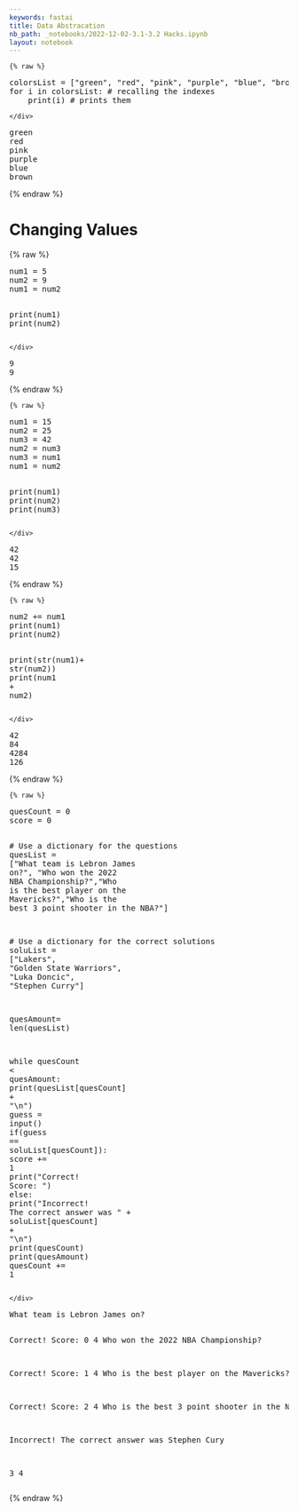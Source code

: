 ```yaml
---
keywords: fastai
title: Data Abstracation
nb_path: _notebooks/2022-12-02-3.1-3.2 Hacks.ipynb
layout: notebook
---
```


<!--
#################################################
### THIS FILE WAS AUTOGENERATED! DO NOT EDIT! ###
#################################################
# file to edit: _notebooks/2022-12-02-3.1-3.2 Hacks.ipynb
-->

<div class="container" id="notebook-container">
        
    {% raw %}
    
<div class="cell border-box-sizing code_cell rendered">
<div class="input">

<div class="inner_cell">
    <div class="input_area">
<div class=" highlight hl-ipython3"><pre><span></span><span class="n">colorsList</span> <span class="o">=</span> <span class="p">[</span><span class="s2">&quot;green&quot;</span><span class="p">,</span> <span class="s2">&quot;red&quot;</span><span class="p">,</span> <span class="s2">&quot;pink&quot;</span><span class="p">,</span> <span class="s2">&quot;purple&quot;</span><span class="p">,</span> <span class="s2">&quot;blue&quot;</span><span class="p">,</span> <span class="s2">&quot;brown&quot;</span><span class="p">]</span> <span class="c1"># creating a index d</span>
<span class="k">for</span> <span class="n">i</span> <span class="ow">in</span> <span class="n">colorsList</span><span class="p">:</span> <span class="c1"># recalling the indexes </span>
    <span class="nb">print</span><span class="p">(</span><span class="n">i</span><span class="p">)</span> <span class="c1"># prints them </span>
</pre></div>

    </div>
</div>
</div>

<div class="output_wrapper">
<div class="output">

<div class="output_area">

<div class="output_subarea output_stream output_stdout output_text">
<pre>green
red
pink
purple
blue
brown
</pre>
</div>
</div>

</div>
</div>

</div>
    {% endraw %}

<div class="cell border-box-sizing text_cell rendered"><div class="inner_cell">
<div class="text_cell_render border-box-sizing rendered_html">
<h1 id="Changing-Values">Changing Values<a class="anchor-link" href="#Changing-Values"> </a></h1>
</div>
</div>
</div>
    {% raw %}
    
<div class="cell border-box-sizing code_cell rendered">
<div class="input">

<div class="inner_cell">
    <div class="input_area">
<div class=" highlight hl-ipython3"><pre><span></span><span class="n">num1</span> <span class="o">=</span> <span class="mi">5</span>
<span class="n">num2</span> <span class="o">=</span> <span class="mi">9</span>
<span class="n">num1</span> <span class="o">=</span> <span class="n">num2</span>

<span class="nb">print</span><span class="p">(</span><span class="n">num1</span><span class="p">)</span>
<span class="nb">print</span><span class="p">(</span><span class="n">num2</span><span class="p">)</span>
</pre></div>

    </div>
</div>
</div>

<div class="output_wrapper">
<div class="output">

<div class="output_area">

<div class="output_subarea output_stream output_stdout output_text">
<pre>9
9
</pre>
</div>
</div>

</div>
</div>

</div>
    {% endraw %}

    {% raw %}
    
<div class="cell border-box-sizing code_cell rendered">
<div class="input">

<div class="inner_cell">
    <div class="input_area">
<div class=" highlight hl-ipython3"><pre><span></span><span class="n">num1</span> <span class="o">=</span> <span class="mi">15</span>
<span class="n">num2</span> <span class="o">=</span> <span class="mi">25</span>
<span class="n">num3</span> <span class="o">=</span> <span class="mi">42</span>
<span class="n">num2</span> <span class="o">=</span> <span class="n">num3</span>
<span class="n">num3</span> <span class="o">=</span> <span class="n">num1</span>
<span class="n">num1</span> <span class="o">=</span> <span class="n">num2</span>

<span class="nb">print</span><span class="p">(</span><span class="n">num1</span><span class="p">)</span>
<span class="nb">print</span><span class="p">(</span><span class="n">num2</span><span class="p">)</span>
<span class="nb">print</span><span class="p">(</span><span class="n">num3</span><span class="p">)</span>
</pre></div>

    </div>
</div>
</div>

<div class="output_wrapper">
<div class="output">

<div class="output_area">

<div class="output_subarea output_stream output_stdout output_text">
<pre>42
42
15
</pre>
</div>
</div>

</div>
</div>

</div>
    {% endraw %}

    {% raw %}
    
<div class="cell border-box-sizing code_cell rendered">
<div class="input">

<div class="inner_cell">
    <div class="input_area">
<div class=" highlight hl-ipython3"><pre><span></span><span class="n">num2</span> <span class="o">+=</span> <span class="n">num1</span>
<span class="nb">print</span><span class="p">(</span><span class="n">num1</span><span class="p">)</span>
<span class="nb">print</span><span class="p">(</span><span class="n">num2</span><span class="p">)</span>

<span class="nb">print</span><span class="p">(</span><span class="nb">str</span><span class="p">(</span><span class="n">num1</span><span class="p">)</span><span class="o">+</span> <span class="nb">str</span><span class="p">(</span><span class="n">num2</span><span class="p">))</span>
<span class="nb">print</span><span class="p">(</span><span class="n">num1</span> <span class="o">+</span> <span class="n">num2</span><span class="p">)</span>
</pre></div>

    </div>
</div>
</div>

<div class="output_wrapper">
<div class="output">

<div class="output_area">

<div class="output_subarea output_stream output_stdout output_text">
<pre>42
84
4284
126
</pre>
</div>
</div>

</div>
</div>

</div>
    {% endraw %}

    {% raw %}
    
<div class="cell border-box-sizing code_cell rendered">
<div class="input">

<div class="inner_cell">
    <div class="input_area">
<div class=" highlight hl-ipython3"><pre><span></span><span class="n">quesCount</span> <span class="o">=</span> <span class="mi">0</span>
<span class="n">score</span> <span class="o">=</span> <span class="mi">0</span>

<span class="c1"># Use a dictionary for the questions</span>
<span class="n">quesList</span> <span class="o">=</span> <span class="p">[</span><span class="s2">&quot;What team is Lebron James on?&quot;</span><span class="p">,</span> <span class="s2">&quot;Who won the 2022 NBA Championship?&quot;</span><span class="p">,</span><span class="s2">&quot;Who is the best player on the Mavericks?&quot;</span><span class="p">,</span><span class="s2">&quot;Who is the best 3 point shooter in the NBA?&quot;</span><span class="p">]</span>

<span class="c1"># Use a dictionary for the correct solutions</span>
<span class="n">soluList</span> <span class="o">=</span> <span class="p">[</span><span class="s2">&quot;Lakers&quot;</span><span class="p">,</span> <span class="s2">&quot;Golden State Warriors&quot;</span><span class="p">,</span> <span class="s2">&quot;Luka Doncic&quot;</span><span class="p">,</span> <span class="s2">&quot;Stephen Curry&quot;</span><span class="p">]</span>

<span class="n">quesAmount</span><span class="o">=</span> <span class="nb">len</span><span class="p">(</span><span class="n">quesList</span><span class="p">)</span>

<span class="k">while</span> <span class="n">quesCount</span> <span class="o">&lt;</span> <span class="n">quesAmount</span><span class="p">:</span>
    <span class="nb">print</span><span class="p">(</span><span class="n">quesList</span><span class="p">[</span><span class="n">quesCount</span><span class="p">]</span> <span class="o">+</span> <span class="s2">&quot;</span><span class="se">\n</span><span class="s2">&quot;</span><span class="p">)</span>
    <span class="n">guess</span> <span class="o">=</span> <span class="nb">input</span><span class="p">()</span>
    <span class="k">if</span><span class="p">(</span><span class="n">guess</span> <span class="o">==</span> <span class="n">soluList</span><span class="p">[</span><span class="n">quesCount</span><span class="p">]):</span>
        <span class="n">score</span> <span class="o">+=</span> <span class="mi">1</span>
        <span class="nb">print</span><span class="p">(</span><span class="s2">&quot;Correct! Score: &quot;</span><span class="p">)</span>
    <span class="k">else</span><span class="p">:</span> 
        <span class="nb">print</span><span class="p">(</span><span class="s2">&quot;Incorrect! The correct answer was &quot;</span> <span class="o">+</span> <span class="n">soluList</span><span class="p">[</span><span class="n">quesCount</span><span class="p">]</span> <span class="o">+</span> <span class="s2">&quot;</span><span class="se">\n</span><span class="s2">&quot;</span><span class="p">)</span>
    <span class="nb">print</span><span class="p">(</span><span class="n">quesCount</span><span class="p">)</span>
    <span class="nb">print</span><span class="p">(</span><span class="n">quesAmount</span><span class="p">)</span>
    <span class="n">quesCount</span> <span class="o">+=</span> <span class="mi">1</span>
</pre></div>

    </div>
</div>
</div>

<div class="output_wrapper">
<div class="output">

<div class="output_area">

<div class="output_subarea output_stream output_stdout output_text">
<pre>What team is Lebron James on?

Correct! Score: 
0
4
Who won the 2022 NBA Championship?

Correct! Score: 
1
4
Who is the best player on the Mavericks?

Correct! Score: 
2
4
Who is the best 3 point shooter in the NBA?

Incorrect! The correct answer was Stephen Cury

3
4
</pre>
</div>
</div>

</div>
</div>

</div>
    {% endraw %}

</div>
 

